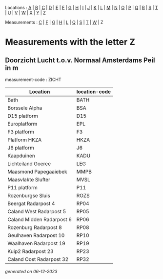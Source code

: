 Locations : [A](location_A.md) | [B](location_B.md) | [C](location_C.md) | [D](location_D.md) | [E](location_E.md) | [F](location_F.md) | [G](location_G.md) | [H](location_H.md) | [I](location_I.md) | [J](location_J.md) | [K](location_K.md) | [L](location_L.md) | [M](location_M.md) | [N](location_N.md) | [O](location_O.md) | [P](location_P.md) | [Q](location_Q.md) | [R](location_R.md) | [S](location_S.md) | [T](location_T.md) | [U](location_U.md) | [V](location_V.md) | [W](location_W.md) | [X](location_X.md) | [Y](location_Y.md) | [Z](location_Z.md)

Measurements : [C](measurement_C.md) | [F](measurement_F.md) | [G](measurement_G.md) | [H](measurement_H.md) | [L](measurement_L.md) | [Q](measurement_Q.md) | [S](measurement_S.md) | [T](measurement_T.md) | [W](measurement_W.md) | Z

# Measurements with the letter Z #

## Doorzicht Lucht t.o.v. Normaal Amsterdams Peil in m ##
measurement-code : ZICHT

|Location|location-code|
|---|---|
|Bath|BATH|
|Borssele Alpha|BSA|
|D15 platform|D15|
|Europlatform|EPL|
|F3 platform|F3|
|Platform HKZA|HKZA|
|J6 platform|J6|
|Kaapduinen|KADU|
|Lichteiland Goeree|LEG|
|Maasmond Papegaaiebek|MMPB|
|Maasvlakte Slufter|MVSL|
|P11 platform|P11|
|Rozenburgse Sluis|ROZS|
|Beergat Radarpost 4|RP04|
|Caland West Radarpost 5|RP05|
|Caland Midden Radarpost 6|RP06|
|Rozenburg Radarpost 8|RP08|
|Geulhaven Radarpost 10|RP10|
|Waalhaven Radarpost 19|RP19|
|Kuip2 Radarpost 23|RP23|
|Caland Oost Radarpost 32|RP32|




_generated on 06-12-2023_